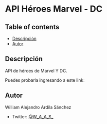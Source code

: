 # API Héroes Marvel - DC

## Table of contents
  - [Descripción](#Descripción)
  - [Autor](#Autor)
  
## Descripción
API de héroes de Marvel Y DC.

Puedes probarla ingresando a este link: 

## Autor
William Alejandro Ardila Sánchez

- Twitter: [@W_A_A_S_](https://twitter.com/W_A_A_S_)